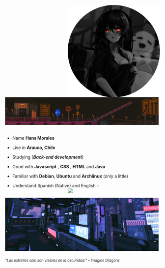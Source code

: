<div>
<img src="./img/profile.png" width="300" align="right"/>
<br/>
<img src="./img/aboutme03.webp" width="500" />
<br/>
<br/>
  
- Name **Hans Morales**

- Live in **Arauco, Chile**

- Studying [***Back-end development***]

- Good with **Javascript** , **CSS** , **HTML** and **Java**

- Familiar with **Debian**, **Ubuntu** and **Archlinux** (only a little)

- Understand Spanish (Native) and English -<img src="./.gif" width="300" align="right" />
  <br/>

<br/>
<img src="./img/station_cyber.gif" width="500" />
<br/>
  
<sub> *“Las estrellas solo son visibles en la oscuridad.” – Imagine Dragons* </sub>
<!--
<img src="https://metrics.lecoq.io/Eilaluth?template=classic&base.header=0&base.activity=0&base.community=0&base.repositories=0&base.metadata=0&repositories=1&repositories=100&repositories.batch=100&repositories.forks=false&repositories.affiliations=owner&repositories.featured=Eilaluth%2FAyano%2CEilaluth%2FKyoko%2CEilaluth%2FKanna%2CEilaluth%2FHotaru%2CEilaluth%2FMocha&config.timezone=Asia%2FJakart"  />
-->
</div>
